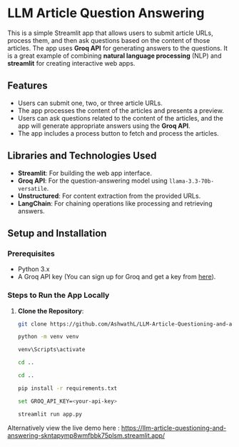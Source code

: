 # LLM Article Question Answering

This is a simple Streamlit app that allows users to submit article URLs, process them, and then ask questions based on the content of those articles. The app uses **Groq API** for generating answers to the questions. It is a great example of combining **natural language processing** (NLP) and **streamlit** for creating interactive web apps.

## Features
- Users can submit one, two, or three article URLs.
- The app processes the content of the articles and presents a preview.
- Users can ask questions related to the content of the articles, and the app will generate appropriate answers using the **Groq API**.
- The app includes a process button to fetch and process the articles.

## Libraries and Technologies Used
- **Streamlit**: For building the web app interface.
- **Groq API**: For the question-answering model using `llama-3.3-70b-versatile`.
- **Unstructured**: For content extraction from the provided URLs.
- **LangChain**: For chaining operations like processing and retrieving answers.

## Setup and Installation

### Prerequisites
- Python 3.x
- A Groq API key (You can sign up for Groq and get a key from [here](https://groq.com/)).

### Steps to Run the App Locally

1. **Clone the Repository**:
   ```bash
   git clone https://github.com/AshwathL/LLM-Article-Questioning-and-answering.git
   
   python -m venv venv

   venv\Scripts\activate

   cd ..

   cd ..

   pip install -r requirements.txt

   set GROQ_API_KEY=<your-api-key> 

   streamlit run app.py
   ```

Alternatively view the live demo here : https://llm-article-questioning-and-answering-skntapymp8wmfbbk75plsm.streamlit.app/



